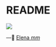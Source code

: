 # README

![](https://media3.giphy.com/media/5Dg0E3yOryWE8/giphy.gif?cid=ecf05e472b777619992f518dcb991535a13f69f3f7fd73df&rid=giphy.gif)



—🦊 [Elena *mm*](https://github.com/elemarmar) 